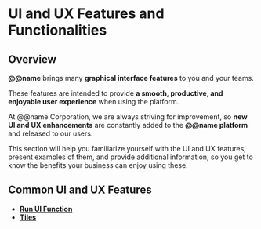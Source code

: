 # UI and UX Features and Functionalities 

## Overview

**@@name** brings many **graphical interface features** to you and your teams.  

These features are intended to provide **a smooth, productive, and enjoyable user experience** when using the platform.  

At @@name Corporation, we are always striving for improvement, so **new UI and UX enhancements** are constantly added to the **@@name platform** and released to our users.  

This section will help you familiarize yourself with the UI and UX features, present examples of them, and provide additional information, so you get to know the benefits your business can enjoy using these.  

## Common UI and UX Features

* **[Run UI Function](run-ui-function.md)**
* **[Tiles](tiles.md)**  
